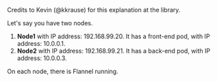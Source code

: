 Credits to Kevin (@kkrause) for this explanation at the library.

Let's say you have two nodes.
1. **Node1** with IP address: 192.168.99.20. It has a front-end pod, with IP address: 10.0.0.1. 
2. **Node2** with IP address: 192.168.99.21. It has a back-end pod, with IP address: 10.0.0.3.

On each node, there is Flannel running. 
